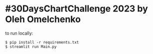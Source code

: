 # #30DaysChartChallenge 2023 by Oleh Omelchenko

to run locally: 


```
$ pip install -r requirements.txt
$ streamlit run Main.py

```